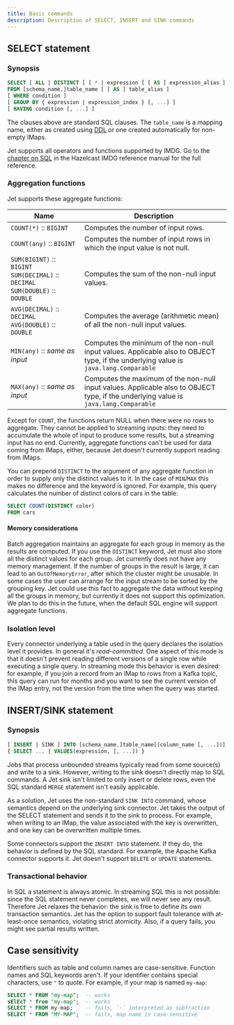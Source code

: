 ```yaml
---
title: Basic commands
description: Description of SELECT, INSERT and SINK commands
---
```



## SELECT statement

### Synopsis

```sql
SELECT [ ALL | DISTINCT ] [ * | expression [ [ AS ] expression_alias ] [, ...] ]
FROM [schema_name.]table_name [ [ AS ] table_alias ]
[ WHERE condition ]
[ GROUP BY { expression | expression_index } [, ...] ]
[ HAVING condition [, ...] ]
```

The clauses above are standard SQL clauses. The `table_name` is a
mapping name, either as created using [DDL](01-ddl.md) or one created
automatically for non-empty IMaps.

Jet supports all operators and functions supported by IMDG. Go to the
[chapter on SQL](https://docs.hazelcast.org/docs/{imdg-version}/manual/html-single/index.html#sql)
in the Hazelcast IMDG reference manual for the full reference.

### Aggregation functions

Jet supports these aggregate functions:

| Name<img width='350'/> | Description |
|--|--|
|`COUNT(*)` :: `BIGINT` | Computes the number of input rows. |
|`COUNT(any)` :: `BIGINT` | Computes the number of input rows in which the input value is not null. |
|`SUM(BIGINT)` :: `BIGINT`<br>`SUM(DECIMAL)` :: `DECIMAL`<br>`SUM(DOUBLE)` :: `DOUBLE` | Computes the sum of the non-null input values. |
|`AVG(DECIMAL)` :: `DECIMAL`<br>`AVG(DOUBLE)` :: `DOUBLE` | Computes the average (arithmetic mean) of all the non-null input values. |
|`MIN(any)` :: _same as input_ | Computes the minimum of the non-null input values. Applicable also to OBJECT type, if the underlying value is `java.lang.Comparable` |
|`MAX(any)` :: _same as input_ | Computes the maximum of the non-null input values. Applicable also to OBJECT type, if the underlying value is `java.lang.Comparable` |

Except for `COUNT`, the functions return NULL when there were no rows to
aggregate. They cannot be applied to streaming inputs: they need to
accumulate the whole of input to produce some results, but a streaming
input has no end. Currently, aggregate functions can't be used for data
coming from IMaps, either, because Jet doesn't currently support reading
from IMaps.

You can prepend `DISTINCT` to the argument of any aggregate function in
order to supply only the distinct values to it. In the case of
`MIN`/`MAX` this makes no difference and the keyword is ignored. For
example, this query calculates the number of distinct colors of cars in
the table:

```sql
SELECT COUNT(DISTINCT color)
FROM cars
```

#### Memory considerations

Batch aggregation maintains an aggregate for each group in memory as the
results are computed. If you use the `DISTINCT` keyword, Jet must also
store all the distinct values for each group. Jet currently does not
have any memory management. If the number of groups in the result is
large, it can lead to an `OutOfMemoryError`, after which the cluster
might be unusable. In some cases the user can arrange for the input
stream to be sorted by the grouping key. Jet could use this fact to
aggregate the data without keeping all the groups in memory, but
currently it does not support this optimization. We plan to do this in
the future, when the default SQL engine will support aggregate
functions.

### Isolation level

Every connector underlying a table used in the query declares the
isolation level it provides. In general it's _read-committed_. One
aspect of this mode is that it doesn't prevent reading different
versions of a single row while executing a single query. In streaming
mode this behavior is even desired: for example, if you join a record
from an IMap to rows from a Kafka topic, this query can run for months
and you want to see the current version of the IMap entry, not the
version from the time when the query was started.

## INSERT/SINK statement

### Synopsis

```sql
[ INSERT | SINK ] INTO [schema_name.]table_name[(column_name [, ...])]
{ SELECT ... | VALUES(expression, [, ...]) }
```

Jobs that process unbounded streams typically read from some source(s)
and write to a sink. However, writing to the sink doesn't directly map
to SQL commands. A Jet sink isn't limited to only insert or delete rows,
even the SQL standard `MERGE` statement isn't easily applicable.

As a solution, Jet uses the non-standard `SINK INTO` command, whose
semantics depend on the underlying sink connector. Jet takes the output
of the SELECT statement and sends it to the sink to process. For
example, when writing to an IMap, the value associated with the key is
overwritten, and one key can be overwritten multiple times.

Some connectors support the `INSERT INTO` statement. If they do, the
behavior is defined by the SQL standard. For example, the Apache Kafka
connector supports it. Jet doesn't support `DELETE` or `UPDATE`
statements.

### Transactional behavior

In SQL a statement is always atomic. In streaming SQL this is not
possible: since the SQL statement never completes, we will never see any
result. Therefore Jet relaxes the behavior: the sink is free to define
its own transaction semantics. Jet has the option to support fault
tolerance with at-least-once semantics, violating strict atomicity.
Also, if a query fails, you might see partial results written.

## Case sensitivity

Identifiers such as table and column names are case-sensitive. Function
names and SQL keywords aren't. If your identifier contains special
characters, use `"` to quote. For example, if your map is named
`my-map`:

```sql
SELECT * FROM "my-map";  -- works
sElEcT * from "my-map";  -- works
SELECT * FROM my-map;    -- fails, `-` interpreted as subtraction
SELECT * FROM "MY-MAP";  -- fails, map name is case-sensitive
```
